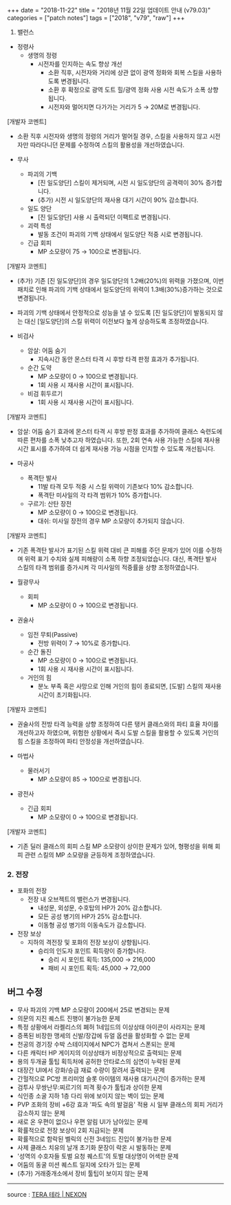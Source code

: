 +++
date = "2018-11-22"
title = "2018년 11월 22일 업데이트 안내 (v79.03)"
categories = ["patch notes"]
tags = ["2018", "v79", "raw"]
+++

1. 밸런스
- 정령사
  - 생명의 정령
    - 시전자를 인지하는 속도 향상 개선
      - 소환 직후, 시전자와 거리에 상관 없이 광역 정화와 회복 스킬을 사용하도록 변경됩니다.
      - 소환 후 확정으로 광역 도트 힐/광역 정화 사용 시전 속도가 소폭 상향됩니다.
      - 시전자와 멀어지면 다가가는 거리가 5 → 20M로 변경됩니다.

[개발자 코멘트]
- 소환 직후 시전자와 생명의 정령의 거리가 멀어질 경우, 스킬을 사용하지 않고 시전자만 따라다니던 문제를 수정하여 스킬의 활용성을 개선하였습니다.

- 무사
  - 파괴의 기백
    - [진 일도양단] 스킬이 제거되며, 시전 시 일도양단의 공격력이 30% 증가합니다.
    - (추가) 시전 시 일도양단의 재사용 대기 시간이 90% 감소합니다.
  - 일도 양단
    - [진 일도양단] 사용 시 출력되던 이팩트로 변경됩니다.
  - 괴력 특성
    - 발동 조건이 파괴의 기백 상태에서 일도양단 적중 시로 변경됩니다.
  - 긴급 회피
    - MP 소모량이 75 → 100으로 변경됩니다.

[개발자 코멘트]
- (추가) 기존 [진 일도양단]의 경우 일도양단의 1.2배(20%)의 위력을 가졌으며, 이번 패치로 인해 파괴의 기백 상태에서 일도양단의 위력이 1.3배(30%)증가하는 것으로 변경됩니다.
- 파괴의 기백 상태에서 안정적으로 성능을 낼 수 있도록 [진 일도양단]이 발동되지 않는 대신 [일도양단]의 스킬 위력이 이전보다 높게 상승하도록 조정하였습니다.

- 비검사
  - 암살: 어둠 숨기
    - 지속시간 동안 몬스터 타격 시 후방 타격 판정 효과가 추가됩니다.
  - 순간 도약
    - MP 소모량이 0 → 100으로 변경됩니다.
    - 1회 사용 시 재사용 시간이 표시됩니다.
  - 비검 휘두르기
    - 1회 사용 시 재사용 시간이 표시됩니다.

[개발자 코멘트]
- 암살: 어둠 숨기 효과에 몬스터 타격 시 후방 판정 효과를 추가하여 클래스 숙련도에 따른 편차를 소폭 낮추고자 하였습니다. 또한, 2회 연속 사용 가능한 스킬에 재사용 시간 표시를 추가하여 더 쉽게 재사용 가능 시점을 인지할 수 있도록 개선됩니다.

- 마공사
  - 폭격탄 발사
    - 11발 타격 모두 적중 시 스킬 위력이 기존보다 10% 감소합니다.
    - 폭격탄 미사일의 각 타격 범위가 10% 증가합니다.
  - 구르기: 산탄 장전
    - MP 소모량이 0 → 100으로 변경됩니다.
    - 대쉬: 미사일 장전의 경우 MP 소모량이 추가되지 않습니다.

[개발자 코멘트]
- 기존 폭격탄 발사가 표기된 스킬 위력 대비 큰 피해를 주던 문제가 있어 이를 수정하며 위력 표기 수치와 실제 피해량이 소폭 하향 조정되었습니다. 대신, 폭격탄 발사 스킬의 타격 범위를 증가시켜 각 미사일의 적중률을 상향 조정하였습니다.

- 월광무사
  - 회피
    - MP 소모량이 0 → 100으로 변경됩니다.
- 권술사
  - 임전 무퇴(Passive)
    - 전방 위력이 7 → 10%로 증가합니다.
  - 순간 돌진
    - MP 소모량이 0 → 100으로 변경됩니다.
    - 1회 사용 시 재사용 시간이 표시됩니다.
  - 거인의 힘
    - 분노 부족 혹은 사망으로 인해 거인의 힘이 종료되면, [도발] 스킬의 재사용 시간이 초기화됩니다.

[개발자 코멘트]
- 권술사의 전방 타격 능력을 상향 조정하여 다른 탱커 클래스와의 파티 효율 차이를 개선하고자 하였으며, 위험한 상황에서 즉시 도발 스킬을 활용할 수 있도록 거인의 힘 스킬을 조정하여 파티 안정성을 개선하였습니다.

- 마법사
  - 물러서기
    - MP 소모량이 85 → 100으로 변경됩니다.
- 광전사
  - 긴급 회피
    - MP 소모량이 0 → 100으로 변경됩니다.

[개발자 코멘트]
- 기존 딜러 클래스의 회피 스킬 MP 소모량이 상이한 문제가 있어, 형평성을 위해 회피 관련 스킬의 MP 소모량을 균등하게 조정하였습니다.

### 2. 전장
- 포화의 전장
  - 전장 내 오브젝트의 밸런스가 변경됩니다.
    - 내성문, 외성문, 수호탑의 HP가 20% 감소합니다.
    - 모든 공성 병기의 HP가 25% 감소합니다.
    - 이동형 공성 병기의 이동속도가 감소합니다.
- 전장 보상
  - 지하의 격전장 및 포화의 전장 보상이 상향됩니다.
    - 승리의 인도자 포인트 획득량이 증가합니다.
      - 승리 시 포인트 획득: 135,000 → 216,000
      - 패비 시 포인트 획득: 45,000 → 72,000

## 버그 수정

- 무사 파괴의 기백 MP 소모량이 200에서 25로 변경되는 문제
- 의문의 지진 퀘스트 진행이 불가능한 문제
- 특정 상황에서 라켈리스의 폐허 1네임드의 이상상태 아이콘이 사라지는 문제
- 증폭된 비장한 맹세의 신발/장갑에 듀얼 옵션을 활성화할 수 없는 문제
- 천공의 경기장 수박 스테이지에서 NPC가 겹쳐서 스폰되는 문제
- 다른 캐릭터 HP 게이지의 이상상태가 비정상적으로 출력되는 문제
- 용의 두개골 툴팁 획득처에 공허한 안타로스의 심연이 누락된 문제
- 대장간 UI에서 강화/승급 재료 수량이 잘려서 출력되는 문제
- 간헐적으로 PC방 프리미엄 슬롯 아이템의 재사용 대기시간이 증가하는 문제
- 검투사 무쌍난무:찌르기의 피격 횟수가 툴팁과 상이한 문제
- 식인종 소굴 지하 1층 다리 위에 보이지 않는 벽이 있는 문제
- PVP 조화의 장비 +6강 효과 '파도 속의 발걸음' 적용 시 일부 클래스의 회피 거리가 감소하지 않는 문제
- 새로 온 우편이 없으나 우편 알림 UI가 남아있는 문제
- 확률적으로 전장 보상이 2회 지급되는 문제
- 확률적으로 함락된 벨릭의 신전 3네임드 진입이 불가능한 문제
- 사제 클래스 치유의 날개 초기화 문장이 락온 시 발동하는 문제
- '성역의 수호자들 토벌 요청 퀘스트'의 토벌 대상명이 어색한 문제
- 어둠의 동굴 미션 퀘스트 일지에 오타가 있는 문제
- (추가) 거래중개소에서 장비 툴팁이 보이지 않는 문제

----

source : [TERA 테라 | NEXON](http://tera.nexon.com/news/update/view.aspx?n4articlesn=366)
